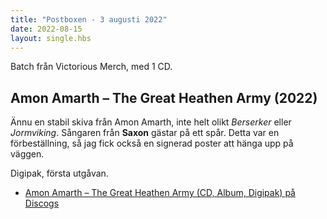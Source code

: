 ```yaml
---
title: "Postboxen - 3 augusti 2022"
date: 2022-08-15
layout: single.hbs
---
```


Batch från Victorious Merch, med 1 CD.

## Amon Amarth – The Great Heathen Army (2022)

Ännu en stabil skiva från Amon Amarth, inte helt olikt _Berserker_ eller _Jormviking_.
Sångaren från **Saxon** gästar på ett spår. Detta var en förbeställning, så jag fick också
en signerad poster att hänga upp på väggen.

Digipak, första utgåvan.

- [Amon Amarth – The Great Heathen Army (CD, Album, Digipak) på Discogs][0]

[0]: https://www.discogs.com/release/24096722-Amon-Amarth-The-Great-Heathen-Army
